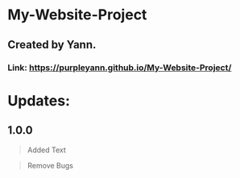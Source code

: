 # My-Website-Project

## Created by Yann.
### Link: https://purpleyann.github.io/My-Website-Project/

# Updates:

## 1.0.0
> Added Text

> Remove Bugs
